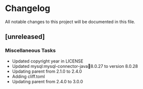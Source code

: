 # Changelog
All notable changes to this project will be documented in this file.

## [unreleased]

### Miscellaneous Tasks

- Updated copyright year in LICENSE
- Updated mysql:mysql-connector-java:jar:8.0.27 to version 8.0.28
- Updating parent from 2.1.0 to 2.4.0
- Adding cliff.toml
- Updating parent from 2.4.0 to 3.0.0

<!-- generated by git-cliff -->
